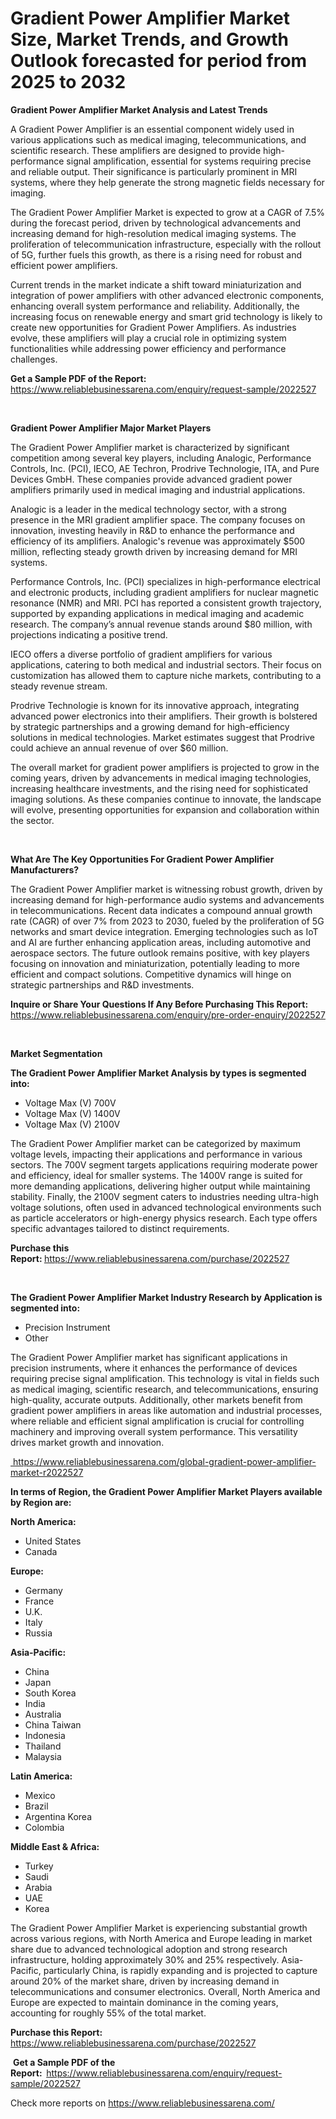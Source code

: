 <p><h1>Gradient Power Amplifier Market Size, Market Trends, and Growth Outlook forecasted for period from 2025 to 2032</h1></p><p><strong>Gradient Power Amplifier Market Analysis and Latest Trends</strong></p>
<p><p>A Gradient Power Amplifier is an essential component widely used in various applications such as medical imaging, telecommunications, and scientific research. These amplifiers are designed to provide high-performance signal amplification, essential for systems requiring precise and reliable output. Their significance is particularly prominent in MRI systems, where they help generate the strong magnetic fields necessary for imaging. </p><p>The Gradient Power Amplifier Market is expected to grow at a CAGR of 7.5% during the forecast period, driven by technological advancements and increasing demand for high-resolution medical imaging systems. The proliferation of telecommunication infrastructure, especially with the rollout of 5G, further fuels this growth, as there is a rising need for robust and efficient power amplifiers. </p><p>Current trends in the market indicate a shift toward miniaturization and integration of power amplifiers with other advanced electronic components, enhancing overall system performance and reliability. Additionally, the increasing focus on renewable energy and smart grid technology is likely to create new opportunities for Gradient Power Amplifiers. As industries evolve, these amplifiers will play a crucial role in optimizing system functionalities while addressing power efficiency and performance challenges.</p></p>
<p><strong>Get a Sample PDF of the Report:&nbsp;</strong> <a href="https://www.reliablebusinessarena.com/enquiry/request-sample/2022527?utm_campaign=1948&utm_medium=2&utm_source=Github&utm_content=ia&utm_term=11022025&utm_id=gradient-power-amplifier">https://www.reliablebusinessarena.com/enquiry/request-sample/2022527</a></p>
<p>&nbsp;</p>
<p><strong>Gradient Power Amplifier Major Market Players</strong></p>
<p><p>The Gradient Power Amplifier market is characterized by significant competition among several key players, including Analogic, Performance Controls, Inc. (PCI), IECO, AE Techron, Prodrive Technologie, ITA, and Pure Devices GmbH. These companies provide advanced gradient power amplifiers primarily used in medical imaging and industrial applications.</p><p>Analogic is a leader in the medical technology sector, with a strong presence in the MRI gradient amplifier space. The company focuses on innovation, investing heavily in R&D to enhance the performance and efficiency of its amplifiers. Analogic's revenue was approximately $500 million, reflecting steady growth driven by increasing demand for MRI systems.</p><p>Performance Controls, Inc. (PCI) specializes in high-performance electrical and electronic products, including gradient amplifiers for nuclear magnetic resonance (NMR) and MRI. PCI has reported a consistent growth trajectory, supported by expanding applications in medical imaging and academic research. The company’s annual revenue stands around $80 million, with projections indicating a positive trend.</p><p>IECO offers a diverse portfolio of gradient amplifiers for various applications, catering to both medical and industrial sectors. Their focus on customization has allowed them to capture niche markets, contributing to a steady revenue stream.</p><p>Prodrive Technologie is known for its innovative approach, integrating advanced power electronics into their amplifiers. Their growth is bolstered by strategic partnerships and a growing demand for high-efficiency solutions in medical technologies. Market estimates suggest that Prodrive could achieve an annual revenue of over $60 million.</p><p>The overall market for gradient power amplifiers is projected to grow in the coming years, driven by advancements in medical imaging technologies, increasing healthcare investments, and the rising need for sophisticated imaging solutions. As these companies continue to innovate, the landscape will evolve, presenting opportunities for expansion and collaboration within the sector.</p></p>
<p>&nbsp;</p>
<p><strong>What Are The Key Opportunities For Gradient Power Amplifier Manufacturers?</strong></p>
<p><p>The Gradient Power Amplifier market is witnessing robust growth, driven by increasing demand for high-performance audio systems and advancements in telecommunications. Recent data indicates a compound annual growth rate (CAGR) of over 7% from 2023 to 2030, fueled by the proliferation of 5G networks and smart device integration. Emerging technologies such as IoT and AI are further enhancing application areas, including automotive and aerospace sectors. The future outlook remains positive, with key players focusing on innovation and miniaturization, potentially leading to more efficient and compact solutions. Competitive dynamics will hinge on strategic partnerships and R&D investments.</p></p>
<p><strong>Inquire or Share Your Questions If Any Before Purchasing This Report:</strong> <a href="https://www.reliablebusinessarena.com/enquiry/pre-order-enquiry/2022527?utm_campaign=1948&utm_medium=2&utm_source=Github&utm_content=ia&utm_term=11022025&utm_id=gradient-power-amplifier">https://www.reliablebusinessarena.com/enquiry/pre-order-enquiry/2022527</a></p>
<p>&nbsp;</p>
<p><strong>Market Segmentation</strong></p>
<p><strong>The Gradient Power Amplifier Market Analysis by types is segmented into:</strong></p>
<p><ul><li>Voltage Max (V) 700V</li><li>Voltage Max (V) 1400V</li><li>Voltage Max (V) 2100V</li></ul></p>
<p><p>The Gradient Power Amplifier market can be categorized by maximum voltage levels, impacting their applications and performance in various sectors. The 700V segment targets applications requiring moderate power and efficiency, ideal for smaller systems. The 1400V range is suited for more demanding applications, delivering higher output while maintaining stability. Finally, the 2100V segment caters to industries needing ultra-high voltage solutions, often used in advanced technological environments such as particle accelerators or high-energy physics research. Each type offers specific advantages tailored to distinct requirements.</p></p>
<p><strong>Purchase this Report:&nbsp;</strong><a href="https://www.reliablebusinessarena.com/purchase/2022527?utm_campaign=1948&utm_medium=2&utm_source=Github&utm_content=ia&utm_term=11022025&utm_id=gradient-power-amplifier">https://www.reliablebusinessarena.com/purchase/2022527</a></p>
<p>&nbsp;</p>
<p><strong>The Gradient Power Amplifier Market Industry Research by Application is segmented into:</strong></p>
<p><ul><li>Precision Instrument</li><li>Other</li></ul></p>
<p><p>The Gradient Power Amplifier market has significant applications in precision instruments, where it enhances the performance of devices requiring precise signal amplification. This technology is vital in fields such as medical imaging, scientific research, and telecommunications, ensuring high-quality, accurate outputs. Additionally, other markets benefit from gradient power amplifiers in areas like automation and industrial processes, where reliable and efficient signal amplification is crucial for controlling machinery and improving overall system performance. This versatility drives market growth and innovation.</p></p>
<p><a href="https://www.reliablebusinessarena.com/global-gradient-power-amplifier-market-r2022527?utm_campaign=1948&utm_medium=2&utm_source=Github&utm_content=ia&utm_term=11022025&utm_id=gradient-power-amplifier">&nbsp;https://www.reliablebusinessarena.com/global-gradient-power-amplifier-market-r2022527</a></p>
<p><strong>In terms of Region, the Gradient Power Amplifier Market Players available by Region are:</strong></p>
<p>
    <p> <strong> North America: </strong>
        <ul>
            <li>United States</li>
            <li>Canada</li>
        </ul>
        </p> 
    <p> <strong> Europe: </strong>
        <ul>
            <li>Germany</li>
            <li>France</li>
            <li>U.K.</li>
            <li>Italy</li>
            <li>Russia</li>
        </ul>
        </p> 
    <p> <strong> Asia-Pacific: </strong>
        <ul>
            <li>China</li>
            <li>Japan</li>
            <li>South Korea</li>
            <li>India</li>
            <li>Australia</li>
            <li>China Taiwan</li>
            <li>Indonesia</li>
            <li>Thailand</li>
            <li>Malaysia</li>
        </ul>
        </p> 
    <p> <strong> Latin America: </strong>
        <ul>
            <li>Mexico</li>
            <li>Brazil</li>
            <li>Argentina Korea</li>
            <li>Colombia</li>
        </ul>
        </p> 
    <p> <strong> Middle East & Africa: </strong>
        <ul>
            <li>Turkey</li>
            <li>Saudi</li>
            <li>Arabia</li>
            <li>UAE</li>
            <li>Korea</li>
        </ul>
    </p>
    </p>
<p><p>The Gradient Power Amplifier Market is experiencing substantial growth across various regions, with North America and Europe leading in market share due to advanced technological adoption and strong research infrastructure, holding approximately 30% and 25% respectively. Asia-Pacific, particularly China, is rapidly expanding and is projected to capture around 20% of the market share, driven by increasing demand in telecommunications and consumer electronics. Overall, North America and Europe are expected to maintain dominance in the coming years, accounting for roughly 55% of the total market.</p></p>
<p><strong>Purchase this Report: </strong><a href="https://www.reliablebusinessarena.com/purchase/2022527?utm_campaign=1948&utm_medium=2&utm_source=Github&utm_content=ia&utm_term=11022025&utm_id=gradient-power-amplifier">https://www.reliablebusinessarena.com/purchase/2022527</a></p>
<p>&nbsp;<strong>Get a Sample PDF of the Report:&nbsp;&nbsp;</strong><a href="https://www.reliablebusinessarena.com/enquiry/request-sample/2022527?utm_campaign=1948&utm_medium=2&utm_source=Github&utm_content=ia&utm_term=11022025&utm_id=gradient-power-amplifier">https://www.reliablebusinessarena.com/enquiry/request-sample/2022527</a></p>
<p><strong></strong></p>
<p>Check more reports on <a href="https://www.reliablebusinessarena.com/?utm_campaign=1948&utm_medium=2&utm_source=Github&utm_content=ia&utm_term=11022025&utm_id=gradient-power-amplifier">https://www.reliablebusinessarena.com/</a></p>